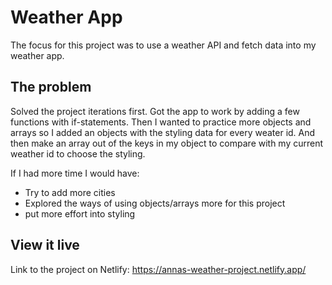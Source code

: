 # Weather App

The focus for this project was to use a weather API and fetch data into my weather app. 

## The problem

Solved the project iterations first. Got the app to work by adding a few functions with if-statements. Then I wanted to practice more objects and arrays so I added an objects with the styling data for every weater id. And then make an array out of the keys in my object to compare with my current weather id to choose the styling.

If I had more time I would have:
- Try to add more cities
- Explored the ways of using objects/arrays more for this project
- put more effort into styling

## View it live

Link to the project on Netlify: https://annas-weather-project.netlify.app/

